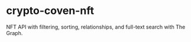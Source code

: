 # crypto-coven-nft
NFT API with filtering, sorting, relationships, and full-text search with The Graph.
